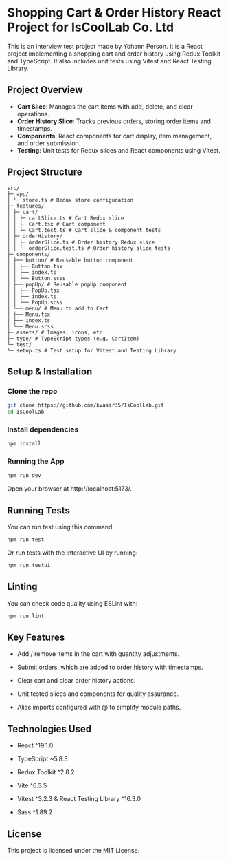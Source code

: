 # Shopping Cart & Order History React Project for IsCoolLab Co. Ltd

This is an interview test project made by Yohann Person. It is a React project implementing a shopping cart and order history using Redux Toolkit and TypeScript. It also includes unit tests using Vitest and React Testing Library.

## Project Overview

- **Cart Slice**: Manages the cart items with add, delete, and clear operations.
- **Order History Slice**: Tracks previous orders, storing order items and timestamps.
- **Components**: React components for cart display, item management, and order submission.
- **Testing**: Unit tests for Redux slices and React components using Vitest.

## Project Structure

```
src/
├─ app/
│ └─ store.ts # Redux store configuration
├─ features/
│ ├─ cart/
│ │ ├─ cartSlice.ts # Cart Redux slice
│ │ ├─ Cart.tsx # Cart component
│ │ └─ Cart.test.ts # Cart slice & component tests
│ ├─ orderHistory/
│ │ ├─ orderSlice.ts # Order history Redux slice
│ │ └─ orderSlice.test.ts # Order history slice tests
├─ components/
│ ├── button/ # Reusable button component
│ │ ├── Button.tsx
│ │ ├── index.ts
│ │ └── Button.scss
│ ├── popUp/ # Reusable popUp component
│ │ ├── PopUp.tsx
│ │ ├── index.ts
│ │ └── PopUp.scss
│ └── menu/ # Menu to add to Cart
│ ├── Menu.tsx
│ ├── index.ts
│ └── Menu.scss
├─ assets/ # Images, icons, etc.
├─ type/ # TypeScript types (e.g. CartItem)
└─ test/
└─ setup.ts # Test setup for Vitest and Testing Library
```

## Setup & Installation

### Clone the repo

```bash
git clone https://github.com/kvasir35/IsCoolLab.git
cd IsCoolLab
```

### Install dependencies

```bash
npm install
```

### Running the App

```bash
npm run dev
```

Open your browser at http://localhost:5173/.

## Running Tests

You can run test using this command

```bash
npm run test
```

Or run tests with the interactive UI by running:

```Bash
npm run testui
```

## Linting

You can check code quality using ESLint with:

```bash
npm run lint
```

## Key Features

- Add / remove items in the cart with quantity adjustments.

- Submit orders, which are added to order history with timestamps.

- Clear cart and clear order history actions.

- Unit tested slices and components for quality assurance.

- Alias imports configured with @ to simplify module paths.

## Technologies Used

- React ^19.1.0

- TypeScript ~5.8.3

- Redux Toolkit ^2.8.2

- Vite ^6.3.5

- Vitest ^3.2.3 & React Testing Library ^16.3.0

- Sass ^1.89.2

## License

This project is licensed under the MIT License.
